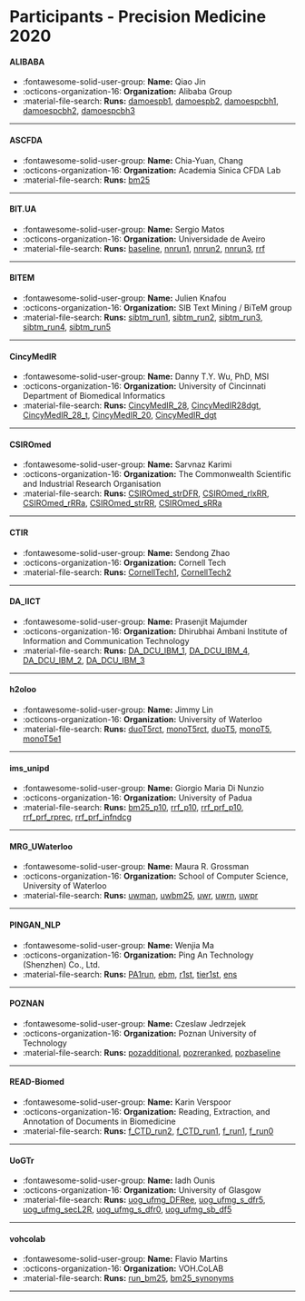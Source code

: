 # Participants - Precision Medicine 2020 

#### ALIBABA
 - :fontawesome-solid-user-group: **Name:** Qiao Jin
 - :octicons-organization-16: **Organization:** Alibaba Group
 - :material-file-search: **Runs:** [damoespb1](./runs.md#damoespb1), [damoespb2](./runs.md#damoespb2), [damoespcbh1](./runs.md#damoespcbh1), [damoespcbh2](./runs.md#damoespcbh2), [damoespcbh3](./runs.md#damoespcbh3) 

---
#### ASCFDA
 - :fontawesome-solid-user-group: **Name:** Chia-Yuan, Chang
 - :octicons-organization-16: **Organization:** Academia Sinica CFDA Lab
 - :material-file-search: **Runs:** [bm25](./runs.md#bm25) 

---
#### BIT.UA
 - :fontawesome-solid-user-group: **Name:** Sergio Matos
 - :octicons-organization-16: **Organization:** Universidade de Aveiro
 - :material-file-search: **Runs:** [baseline](./runs.md#baseline), [nnrun1](./runs.md#nnrun1), [nnrun2](./runs.md#nnrun2), [nnrun3](./runs.md#nnrun3), [rrf](./runs.md#rrf) 

---
#### BITEM
 - :fontawesome-solid-user-group: **Name:** Julien Knafou
 - :octicons-organization-16: **Organization:** SIB Text Mining / BiTeM group
 - :material-file-search: **Runs:** [sibtm_run1](./runs.md#sibtm_run1), [sibtm_run2](./runs.md#sibtm_run2), [sibtm_run3](./runs.md#sibtm_run3), [sibtm_run4](./runs.md#sibtm_run4), [sibtm_run5](./runs.md#sibtm_run5) 

---
#### CincyMedIR
 - :fontawesome-solid-user-group: **Name:** Danny T.Y. Wu, PhD, MSI
 - :octicons-organization-16: **Organization:** University of Cincinnati Department of Biomedical Informatics
 - :material-file-search: **Runs:** [CincyMedIR_28](./runs.md#cincymedir_28), [CincyMedIR28dgt](./runs.md#cincymedir28dgt), [CincyMedIR_28_t](./runs.md#cincymedir_28_t), [CincyMedIR_20](./runs.md#cincymedir_20), [CincyMedIR_dgt](./runs.md#cincymedir_dgt) 

---
#### CSIROmed
 - :fontawesome-solid-user-group: **Name:** Sarvnaz Karimi
 - :octicons-organization-16: **Organization:** The Commonwealth Scientific and Industrial Research Organisation 
 - :material-file-search: **Runs:** [CSIROmed_strDFR](./runs.md#csiromed_strdfr), [CSIROmed_rlxRR](./runs.md#csiromed_rlxrr), [CSIROmed_rRRa](./runs.md#csiromed_rrra), [CSIROmed_strRR](./runs.md#csiromed_strrr), [CSIROmed_sRRa](./runs.md#csiromed_srra) 

---
#### CTIR
 - :fontawesome-solid-user-group: **Name:** Sendong Zhao
 - :octicons-organization-16: **Organization:** Cornell Tech
 - :material-file-search: **Runs:** [CornellTech1](./runs.md#cornelltech1), [CornellTech2](./runs.md#cornelltech2) 

---
#### DA_IICT
 - :fontawesome-solid-user-group: **Name:** Prasenjit Majumder
 - :octicons-organization-16: **Organization:** Dhirubhai Ambani Institute of Information and Communication Technology
 - :material-file-search: **Runs:** [DA_DCU_IBM_1](./runs.md#da_dcu_ibm_1), [DA_DCU_IBM_4](./runs.md#da_dcu_ibm_4), [DA_DCU_IBM_2](./runs.md#da_dcu_ibm_2), [DA_DCU_IBM_3](./runs.md#da_dcu_ibm_3) 

---
#### h2oloo
 - :fontawesome-solid-user-group: **Name:** Jimmy Lin
 - :octicons-organization-16: **Organization:** University of Waterloo
 - :material-file-search: **Runs:** [duoT5rct](./runs.md#duot5rct), [monoT5rct](./runs.md#monot5rct), [duoT5](./runs.md#duot5), [monoT5](./runs.md#monot5), [monoT5e1](./runs.md#monot5e1) 

---
#### ims_unipd
 - :fontawesome-solid-user-group: **Name:** Giorgio Maria Di Nunzio
 - :octicons-organization-16: **Organization:** University of Padua
 - :material-file-search: **Runs:** [bm25_p10](./runs.md#bm25_p10), [rrf_p10](./runs.md#rrf_p10), [rrf_prf_p10](./runs.md#rrf_prf_p10), [rrf_prf_rprec](./runs.md#rrf_prf_rprec), [rrf_prf_infndcg](./runs.md#rrf_prf_infndcg) 

---
#### MRG_UWaterloo
 - :fontawesome-solid-user-group: **Name:** Maura R. Grossman
 - :octicons-organization-16: **Organization:** School of Computer Science, University of Waterloo
 - :material-file-search: **Runs:** [uwman](./runs.md#uwman), [uwbm25](./runs.md#uwbm25), [uwr](./runs.md#uwr), [uwrn](./runs.md#uwrn), [uwpr](./runs.md#uwpr) 

---
#### PINGAN_NLP
 - :fontawesome-solid-user-group: **Name:** Wenjia Ma
 - :octicons-organization-16: **Organization:** Ping An Technology (Shenzhen) Co., Ltd.
 - :material-file-search: **Runs:** [PA1run](./runs.md#pa1run), [ebm](./runs.md#ebm), [r1st](./runs.md#r1st), [tier1st](./runs.md#tier1st), [ens](./runs.md#ens) 

---
#### POZNAN
 - :fontawesome-solid-user-group: **Name:** Czeslaw Jedrzejek
 - :octicons-organization-16: **Organization:** Poznan University of Technology
 - :material-file-search: **Runs:** [pozadditional](./runs.md#pozadditional), [pozreranked](./runs.md#pozreranked), [pozbaseline](./runs.md#pozbaseline) 

---
#### READ-Biomed
 - :fontawesome-solid-user-group: **Name:** Karin Verspoor
 - :octicons-organization-16: **Organization:** Reading, Extraction, and Annotation of Documents in Biomedicine
 - :material-file-search: **Runs:** [f_CTD_run2](./runs.md#f_ctd_run2), [f_CTD_run1](./runs.md#f_ctd_run1), [f_run1](./runs.md#f_run1), [f_run0](./runs.md#f_run0) 

---
#### UoGTr
 - :fontawesome-solid-user-group: **Name:** Iadh Ounis
 - :octicons-organization-16: **Organization:** University of Glasgow
 - :material-file-search: **Runs:** [uog_ufmg_DFRee](./runs.md#uog_ufmg_dfree), [uog_ufmg_s_dfr5](./runs.md#uog_ufmg_s_dfr5), [uog_ufmg_secL2R](./runs.md#uog_ufmg_secl2r), [uog_ufmg_s_dfr0](./runs.md#uog_ufmg_s_dfr0), [uog_ufmg_sb_df5](./runs.md#uog_ufmg_sb_df5) 

---
#### vohcolab
 - :fontawesome-solid-user-group: **Name:** Flavio Martins
 - :octicons-organization-16: **Organization:** VOH.CoLAB
 - :material-file-search: **Runs:** [run_bm25](./runs.md#run_bm25), [bm25_synonyms](./runs.md#bm25_synonyms) 

---

